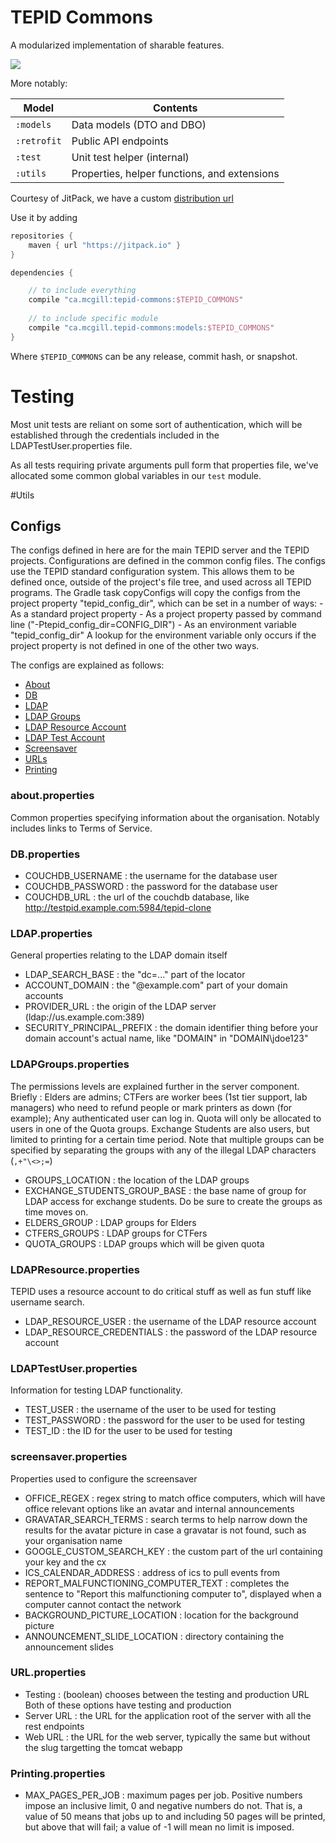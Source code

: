 # TEPID Commons

A modularized implementation of sharable features.

[![](https://jitpack.io/v/ca.mcgill/tepid-commons.svg)](https://jitpack.io/#ca.mcgill/tepid-commons)

More notably:

| Model | Contents |
| --- | --- |
| `:models` | Data models (DTO and DBO) |
| `:retrofit` | Public API endpoints |
| `:test` | Unit test helper (internal) |
| `:utils` | Properties, helper functions, and extensions |

Courtesy of JitPack, we have a custom [distribution url](https://jitpack.io/#ca.mcgill/tepid-commons)

Use it by adding

```gradle
repositories {
    maven { url "https://jitpack.io" }
}

dependencies {

    // to include everything
    compile "ca.mcgill:tepid-commons:$TEPID_COMMONS"
    
    // to include specific module
    compile "ca.mcgill.tepid-commons:models:$TEPID_COMMONS"
}
```

Where `$TEPID_COMMONS` can be any release, commit hash, or snapshot.

# Testing

Most unit tests are reliant on some sort of authentication, which will be established through the credentials included in the LDAPTestUser.properties file. 

As all tests requiring private arguments pull form that properties file,
we've allocated some common global variables in our `test` module.

#Utils
## Configs
The configs defined in here are for the main TEPID server and the TEPID projects.
Configurations are defined in the common config files. The configs use the TEPID standard configuration system. This allows them to be defined once, outside of the project's file tree, and used across all TEPID programs. The Gradle task copyConfigs will copy the configs from the project property "tepid_config_dir", which can be set in a number of ways:
    - As a standard project property
    - As a project property passed by command line ("-Ptepid_config_dir=CONFIG_DIR")
    - As an environment variable "tepid_config_dir"
A lookup for the environment variable only occurs if the project property is not defined in one of the other two ways.

The configs are explained as follows:
- [About](#about.properties)
- [DB](#DB.properties)
- [LDAP](#LDAP.properties)
- [LDAP Groups](#LDAPGroups.properties)
- [LDAP Resource Account](#LDAPResource.properties)
- [LDAP Test Account](#LDAPTestUser.properties)
- [Screensaver](#screensaver.properties)
- [URLs](#URL.properties)
- [Printing](#Printing.properties)

### about.properties
Common properties specifying information about the organisation. Notably includes links to Terms of Service.

### DB.properties
- COUCHDB_USERNAME : the username for the database user
- COUCHDB_PASSWORD : the password for the database user
- COUCHDB_URL : the url of the couchdb database, like http://testpid.example.com:5984/tepid-clone

### LDAP.properties
General properties relating to the LDAP domain itself
- LDAP_SEARCH_BASE : the "dc=..." part of the locator
- ACCOUNT_DOMAIN : the "@example.com" part of your domain accounts
- PROVIDER_URL : the origin of the LDAP server (ldap://us.example.com:389)
- SECURITY_PRINCIPAL_PREFIX : the domain identifier thing before your domain account's actual name, like "DOMAIN\" in "DOMAIN\jdoe123"

### LDAPGroups.properties
The permissions levels are explained further in the server component. Briefly : Elders are admins; CTFers are worker bees (1st tier support, lab managers) who need to refund people or mark printers as down (for example); 
Any authenticated user can log in. Quota will only be allocated to users in one of the Quota groups. Exchange Students are also users, but limited to printing for a certain time period. Note that multiple groups can be specified by separating the groups with any of the illegal LDAP characters (`,+"\<>;=`)
- GROUPS_LOCATION : the location of the LDAP groups
- EXCHANGE_STUDENTS_GROUP_BASE : the base name of group for LDAP access for exchange students. Do be sure to create the groups as time moves on.
- ELDERS_GROUP : LDAP groups for Elders
- CTFERS_GROUPS : LDAP groups for CTFers
- QUOTA_GROUPS : LDAP groups which will be given quota

### LDAPResource.properties
TEPID uses a resource account to do critical stuff as well as fun stuff like username search.
- LDAP_RESOURCE_USER : the username of the LDAP resource account
- LDAP_RESOURCE_CREDENTIALS : the password of the LDAP resource account

### LDAPTestUser.properties
Information for testing LDAP functionality.
- TEST_USER : the username of the user to be used for testing
- TEST_PASSWORD : the password for the user to be used for testing
- TEST_ID : the ID for the user to be used for testing

### screensaver.properties
Properties used to configure the screensaver
- OFFICE_REGEX : regex string to match office computers, which will have office relevant options like an avatar and internal announcements
- GRAVATAR_SEARCH_TERMS : search terms to help narrow down the results for the avatar picture in case a gravatar is not found, such as your organisation name
- GOOGLE_CUSTOM_SEARCH_KEY : the custom part of the url containing your key and the cx
- ICS_CALENDAR_ADDRESS : address of ics to pull events from
- REPORT_MALFUNCTIONING_COMPUTER_TEXT : completes the sentence to "Report this malfunctioning computer to", displayed when a computer cannot contact the network
- BACKGROUND_PICTURE_LOCATION : location for the background picture
- ANNOUNCEMENT_SLIDE_LOCATION : directory containing the announcement slides

### URL.properties
- Testing : (boolean) chooses between the testing and production URL
Both of these options have testing and production
- Server URL : the URL for the application root of the server with all the rest endpoints
- Web URL : the URL for the web server, typically the same but without the slug targetting the tomcat webapp

### Printing.properties
- MAX_PAGES_PER_JOB : maximum pages per job. Positive numbers impose an inclusive limit, 0 and negative numbers do not. That is, a value of 50 means that jobs up to and including 50 pages will be printed, but above that will fail; a value of -1 will mean no limit is imposed.